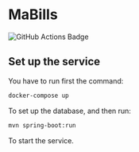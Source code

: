 # MaBills
![GitHub Actions Badge](https://github.com/bate-ye-edo/mabills-spring/actions/workflows/test-sonar.yml/badge.svg)

## Set up the service
You have to run first the command:
```bash
docker-compose up
```
To set up the database, and then run:
```bash
mvn spring-boot:run
```
To start the service.